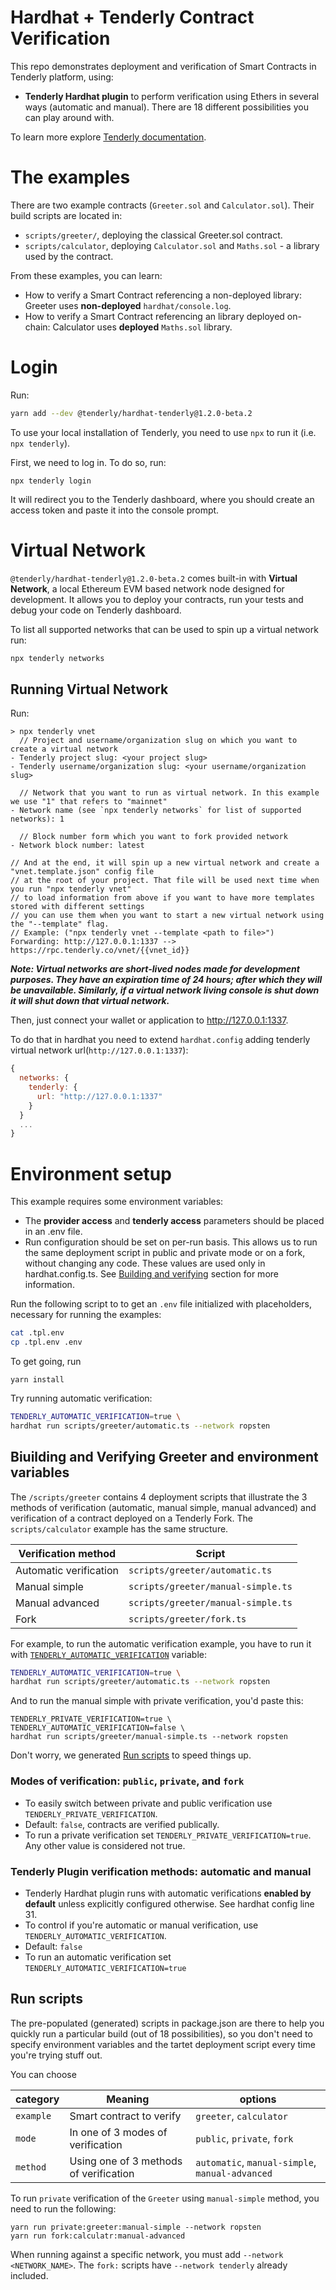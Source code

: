 # Hardhat + Tenderly Contract Verification

This repo demonstrates deployment and verification of Smart Contracts in Tenderly platform, using:

- **Tenderly Hardhat plugin** to perform verification using Ethers in several ways (automatic and manual). There are 18 different possibilities you can play around with.

To learn more explore [Tenderly documentation](https://docs.tenderly.co/monitoring/smart-contract-verification).

# The examples

There are two example contracts (`Greeter.sol` and `Calculator.sol`). Their build scripts are located in:

- `scripts/greeter/`, deploying the classical Greeter.sol contract.
- `scripts/calculator`, deploying `Calculator.sol` and `Maths.sol` - a library used by the contract.

From these examples, you can learn:

- How to verify a Smart Contract referencing a non-deployed library: Greeter uses **non-deployed** `hardhat/console.log`.
- How to verify a Smart Contract referencing an library deployed on-chain: Calculator uses **deployed** `Maths.sol` library.

# Login

Run:

```bash
yarn add --dev @tenderly/hardhat-tenderly@1.2.0-beta.2
```

To use your local installation of Tenderly, you need to use `npx` to run it (i.e. `npx tenderly`).

First, we need to log in. To do so, run:

```
npx tenderly login
```

It will redirect you to the Tenderly dashboard, where you should create an access token and paste it into the console prompt.

# Virtual Network

`@tenderly/hardhat-tenderly@1.2.0-beta.2` comes built-in with **Virtual Network**, a local Ethereum EVM based network node designed for development. It allows you to deploy your contracts, run your tests and debug your code on Tenderly dashboard.

To list all supported networks that can be used to spin up a virtual network run:

```bash
npx tenderly networks
```

## Running Virtual Network

Run:

```
> npx tenderly vnet
  // Project and username/organization slug on which you want to create a virtual network
- Tenderly project slug: <your project slug>
- Tenderly username/organization slug: <your username/organization slug>

  // Network that you want to run as virtual network. In this example we use "1" that refers to "mainnet"
- Network name (see `npx tenderly networks` for list of supported networks): 1

  // Block number form which you want to fork provided network
- Network block number: latest

// And at the end, it will spin up a new virtual network and create a "vnet.template.json" config file
// at the root of your project. That file will be used next time when you run "npx tenderly vnet"
// to load information from above if you want to have more templates stored with different settings
// you can use them when you want to start a new virtual network using the "--template" flag.
// Example: ("npx tenderly vnet --template <path to file>")
Forwarding: http://127.0.0.1:1337 --> https://rpc.tenderly.co/vnet/{{vnet_id}}
```

**_Note: Virtual networks are short-lived nodes made for development purposes. They have an expiration time of 24 hours; after which they will be unavailable. Similarly, if a virtual network living console is shut down it will shut down that virtual network._**

Then, just connect your wallet or application to http://127.0.0.1:1337.

To do that in hardhat you need to extend `hardhat.config` adding tenderly virtual network url(`http://127.0.0.1:1337`):

```js
{
  networks: {
    tenderly: {
      url: "http://127.0.0.1:1337"
    }
  }
  ...
}
```

# Environment setup

This example requires some environment variables:

- The **provider access** and **tenderly access** parameters should be placed in an .env file.
- Run configuration should be set on per-run basis. This allows us to run the same deployment script in public and private mode or on a fork, without changing any code. These values are used only in hardhat.config.ts. See [Building and verifying](#biuilding-and-verifying-greeter-and-environment-variables) section for more information.

Run the following script to to get an `.env` file initialized with placeholders, necessary for running the examples:

```bash
cat .tpl.env
cp .tpl.env .env
```

To get going, run

```
yarn install
```

Try running automatic verification:

```bash
TENDERLY_AUTOMATIC_VERIFICATION=true \
hardhat run scripts/greeter/automatic.ts --network ropsten
```

## Biuilding and Verifying Greeter and environment variables

The `/scripts/greeter` contains 4 deployment scripts that illustrate the 3 methods of verification (automatic, manual simple, manual advanced) and verification of a contract deployed on a Tenderly Fork. The `scripts/calculator` example has the same structure.

| Verification method    | Script                             |
| ---------------------- | ---------------------------------- |
| Automatic verification | `scripts/greeter/automatic.ts`     |
| Manual simple          | `scripts/greeter/manual-simple.ts` |
| Manual advanced        | `scripts/greeter/manual-simple.ts` |
| Fork                   | `scripts/greeter/fork.ts`          |

For example, to run the automatic verification example, you have to run it with [`TENDERLY_AUTOMATIC_VERIFICATION`](#modes-of-verification-public-private-and-fork) variable:

```bash
TENDERLY_AUTOMATIC_VERIFICATION=true \
hardhat run scripts/greeter/automatic.ts --network ropsten
```

And to run the manual simple with private verification, you'd paste this:

```
TENDERLY_PRIVATE_VERIFICATION=true \
TENDERLY_AUTOMATIC_VERIFICATION=false \
hardhat run scripts/greeter/manual-simple.ts --network ropsten
```

Don't worry, we generated [Run scripts](#run-scripts) to speed things up.

### Modes of verification: `public`, `private`, and `fork`

- To easily switch between private and public verification use `TENDERLY_PRIVATE_VERIFICATION`.
- Default: `false`, contracts are verified publically.
- To run a private verification set `TENDERLY_PRIVATE_VERIFICATION=true`. Any other value is considered not true.

### Tenderly Plugin verification methods: automatic and manual

- Tenderly Hardhat plugin runs with automatic verifications **enabled by default** unless explicitly configured otherwise. See hardhat config line 31.
- To control if you're automatic or manual verification, use `TENDERLY_AUTOMATIC_VERIFICATION`.
- Default: `false`
- To run an automatic verification set `TENDERLY_AUTOMATIC_VERIFICATION=true`

## Run scripts

The pre-populated (generated) scripts in package.json are there to help you quickly run a particular build (out of 18 possibilities), so you don't need to specify environment variables and the tartet deployment script every time you're trying stuff out.

You can choose

| category  | Meaning                                | options                                         |
| --------- | -------------------------------------- | ----------------------------------------------- |
| `example` | Smart contract to verify               | `greeter`, `calculator`                         |
| `mode`    | In one of 3 modes of verification      | `public`, `private`, `fork`                     |
| `method`  | Using one of 3 methods of verification | `automatic`, `manual-simple`, `manual-advanced` |

To run `private` verification of the `Greeter` using `manual-simple` method, you need to run the following:

```
yarn run private:greeter:manual-simple --network ropsten
yarn run fork:calculatr:manual-advanced
```

When running against a specific network, you must add `--network <NETWORK_NAME>`.
The `fork:` scripts have `--network tenderly` already included.

